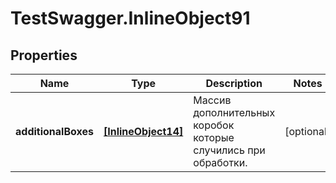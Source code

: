 # TestSwagger.InlineObject91

## Properties

Name | Type | Description | Notes
------------ | ------------- | ------------- | -------------
**additionalBoxes** | [**[InlineObject14]**](InlineObject14.md) | Массив дополнительных коробок которые случились при обработки. | [optional] 


